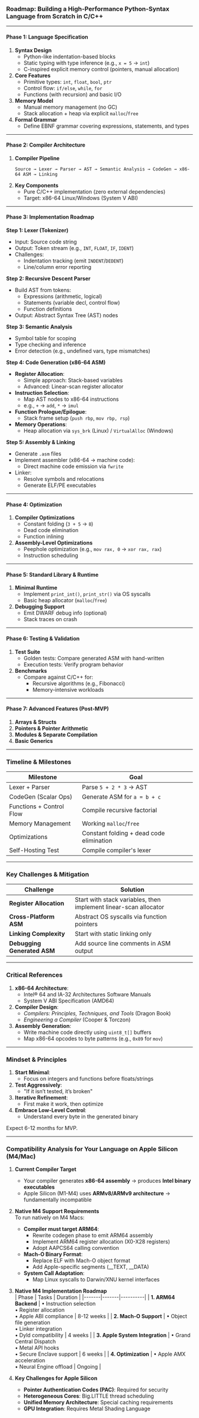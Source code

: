 ### **Roadmap: Building a High-Performance Python-Syntax Language from Scratch in C/C++**  

---

#### **Phase 1: Language Specification**  
1. **Syntax Design**  
   - Python-like indentation-based blocks  
   - Static typing with type inference (e.g., `x = 5` → `int`)  
   - C-inspired explicit memory control (pointers, manual allocation)  
2. **Core Features**  
   - Primitive types: `int`, `float`, `bool`, `ptr`  
   - Control flow: `if/else`, `while`, `for`  
   - Functions (with recursion) and basic I/O  
3. **Memory Model**  
   - Manual memory management (no GC)  
   - Stack allocation + heap via explicit `malloc`/`free`  
4. **Formal Grammar**  
   - Define EBNF grammar covering expressions, statements, and types  

---

#### **Phase 2: Compiler Architecture**  
1. **Compiler Pipeline**  
   ```
   Source → Lexer → Parser → AST → Semantic Analysis → CodeGen → x86-64 ASM → Linking
   ```  
2. **Key Components**  
   - Pure C/C++ implementation (zero external dependencies)  
   - Target: x86-64 Linux/Windows (System V ABI)  

---

#### **Phase 3: Implementation Roadmap**  
**Step 1: Lexer (Tokenizer)**  
- Input: Source code string  
- Output: Token stream (e.g., `INT`, `FLOAT`, `IF`, `IDENT`)  
- Challenges:  
  - Indentation tracking (emit `INDENT`/`DEDENT`)  
  - Line/column error reporting  

**Step 2: Recursive Descent Parser**  
- Build AST from tokens:  
  - Expressions (arithmetic, logical)  
  - Statements (variable decl, control flow)  
  - Function definitions  
- Output: Abstract Syntax Tree (AST) nodes  

**Step 3: Semantic Analysis**  
- Symbol table for scoping  
- Type checking and inference  
- Error detection (e.g., undefined vars, type mismatches)  

**Step 4: Code Generation (x86-64 ASM)**  
- **Register Allocation**:  
  - Simple approach: Stack-based variables  
  - Advanced: Linear-scan register allocator  
- **Instruction Selection**:  
  - Map AST nodes to x86-64 instructions  
  - e.g., `+` → `add`, `*` → `imul`  
- **Function Prologue/Epilogue**:  
  - Stack frame setup (`push rbp`, `mov rbp, rsp`)  
- **Memory Operations**:  
  - Heap allocation via `sys_brk` (Linux) / `VirtualAlloc` (Windows)  

**Step 5: Assembly & Linking**  
- Generate `.asm` files  
- Implement assembler (x86-64 → machine code):  
  - Direct machine code emission via `fwrite`  
- Linker:  
  - Resolve symbols and relocations  
  - Generate ELF/PE executables  

---

#### **Phase 4: Optimization**  
1. **Compiler Optimizations**  
   - Constant folding (`3 + 5` → `8`)  
   - Dead code elimination  
   - Function inlining  
2. **Assembly-Level Optimizations**  
   - Peephole optimization (e.g., `mov rax, 0` → `xor rax, rax`)  
   - Instruction scheduling  

---

#### **Phase 5: Standard Library & Runtime**  
1. **Minimal Runtime**  
   - Implement `print_int()`, `print_str()` via OS syscalls  
   - Basic heap allocator (`malloc`/`free`)  
2. **Debugging Support**  
   - Emit DWARF debug info (optional)  
   - Stack traces on crash  

---

#### **Phase 6: Testing & Validation**  
1. **Test Suite**  
   - Golden tests: Compare generated ASM with hand-written  
   - Execution tests: Verify program behavior  
2. **Benchmarks**  
   - Compare against C/C++ for:  
     - Recursive algorithms (e.g., Fibonacci)  
     - Memory-intensive workloads  

---

#### **Phase 7: Advanced Features (Post-MVP)**  
1. **Arrays & Structs**  
2. **Pointers & Pointer Arithmetic**  
3. **Modules & Separate Compilation**  
4. **Basic Generics**  

---

### **Timeline & Milestones**  
| **Milestone**               | **Goal** |                                 
|----------------------------|-----------------------------------------|  
| Lexer + Parser             | Parse `5 + 2 * 3` → AST                  | 
| CodeGen (Scalar Ops)       | Generate ASM for `a = b + c`             | 
| Functions + Control Flow   | Compile recursive factorial              | 
| Memory Management          | Working `malloc`/`free`                  | 
| Optimizations              | Constant folding + dead code elimination | 
| Self-Hosting Test          | Compile compiler's lexer                 | 

---

### **Key Challenges & Mitigation**  
| **Challenge**              | **Solution**                              |  
|----------------------------|-------------------------------------------|  
| **Register Allocation**    | Start with stack variables, then implement linear-scan allocator |  
| **Cross-Platform ASM**     | Abstract OS syscalls via function pointers |  
| **Linking Complexity**     | Start with static linking only            |  
| **Debugging Generated ASM**| Add source line comments in ASM output    |  

---

### **Critical References**  
1. **x86-64 Architecture**:  
   - Intel® 64 and IA-32 Architectures Software Manuals  
   - System V ABI Specification (AMD64)  
2. **Compiler Design**:  
   - *Compilers: Principles, Techniques, and Tools* (Dragon Book)  
   - *Engineering a Compiler* (Cooper & Torczon)  
3. **Assembly Generation**:  
   - Write machine code directly using `uint8_t[]` buffers  
   - Map x86-64 opcodes to byte patterns (e.g., `0x89` for `mov`)  

---

### **Mindset & Principles**  
1. **Start Minimal**:  
   - Focus on integers and functions before floats/strings  
2. **Test Aggressively**:  
   - "If it isn’t tested, it’s broken"  
3. **Iterative Refinement**:  
   - First make it work, then optimize  
4. **Embrace Low-Level Control**:  
   - Understand every byte in the generated binary  

Expect 6-12 months for MVP.


---
### Compatibility Analysis for Your Language on Apple Silicon (M4/Mac)

1. **Current Compiler Target**  
   - Your compiler generates **x86-64 assembly** → produces **Intel binary executables**
   - Apple Silicon (M1-M4) uses **ARMv8/ARMv9 architecture** → fundamentally incompatible

2. **Native M4 Support Requirements**  
   To run natively on M4 Macs:
   - **Compiler must target ARM64**:
     - Rewrite codegen phase to emit ARM64 assembly
     - Implement ARM64 register allocation (X0-X28 registers)
     - Adopt AAPCS64 calling convention
   - **Mach-O Binary Format**:
     - Replace ELF with Mach-O object format
     - Add Apple-specific segments (__TEXT, __DATA)
   - **System Call Adaptation**:
     - Map Linux syscalls to Darwin/XNU kernel interfaces

3. **Native M4 Implementation Roadmap**  
   | Phase | Tasks | Duration |
   |-------|-------|----------|
   | **1. ARM64 Backend** | • Instruction selection<br>• Register allocation<br>• Apple ABI compliance | 8-12 weeks |
   | **2. Mach-O Support** | • Object file generation<br>• Linker integration<br>• Dyld compatibility | 4 weeks |
   | **3. Apple System Integration** | • Grand Central Dispatch<br>• Metal API hooks<br>• Secure Enclave support | 6 weeks |
   | **4. Optimization** | • Apple AMX acceleration<br>• Neural Engine offload | Ongoing |

5. **Key Challenges for Apple Silicon**  
   - **Pointer Authentication Codes (PAC)**: Required for security
   - **Heterogeneous Cores**: Big.LITTLE thread scheduling
   - **Unified Memory Architecture**: Special caching requirements
   - **GPU Integration**: Requires Metal Shading Language

